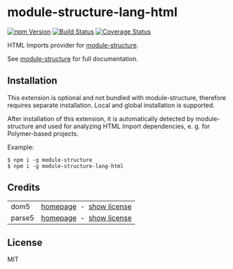 # module-structure-lang-html

<a href="https://www.npmjs.com/package/module-structure-lang-html"><img alt="npm Version" src="https://img.shields.io/npm/v/module-structure-lang-html.svg"></a>
<a href="https://travis-ci.org/rfruesmer/module-structure-lang-html"><img alt="Build Status" src="https://travis-ci.org/rfruesmer/module-structure-lang-html.svg?branch=master"></a>
<a href="https://codecov.io/gh/rfruesmer/module-structure-lang-html"><img alt="Coverage Status" src="https://codecov.io/gh/rfruesmer/module-structure-lang-html/master.svg"></a>


HTML Imports provider for <a href="https://www.npmjs.com/package/module-structure">module-structure</a>. 

See <a href="https://www.npmjs.com/package/module-structure">module-structure</a> for full documentation.

## Installation

This  extension is optional and not bundled with module-structure, therefore requires separate installation. Local and global installation is supported.

After installation of this extension, it is automatically detected by module-structure and used for analyzing HTML Import dependencies, 
e. g. for Polymer-based projects.
 
Example:

<pre><code>$ npm i -g module-structure
$ npm i -g module-structure-lang-html
</code></pre>

## Credits

<table align="center">
    <tr>
        <td>dom5</td>
        <td align="right">
            <a href="https://github.com/Polymer/dom5/">homepage</a>
            &nbsp;-&nbsp;  
            <a href="https://github.com/Polymer/dom5/blob/master/LICENSE">show license</a>
        </td>
    </tr>
    <tr>
        <td>parse5</td>
        <td align="right">
            <a href="https://www.npmjs.com/package/parse5/">homepage</a>
            &nbsp;-&nbsp;  
            <a href="https://github.com/inikulin/parse5/blob/master/LICENSE">show license</a>
        </td>
    </tr>
</table>

## License

MIT
